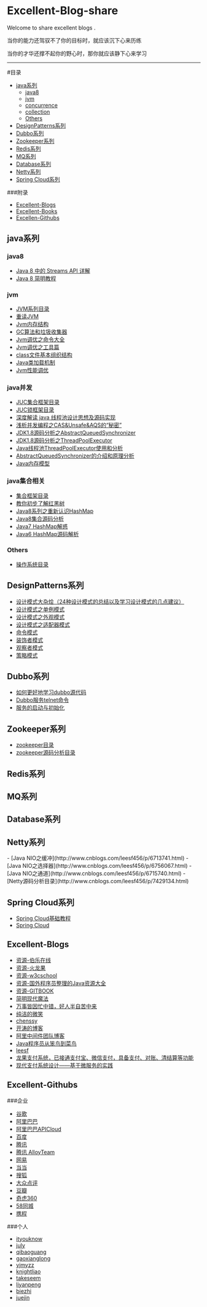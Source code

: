 # Excellent-Blog-share
Welcome to share excellent blogs .

当你的能力还驾驭不了你的目标时，就应该沉下心来历练

当你的才华还撑不起你的野心时，那你就应该静下心来学习



***
#目录

* [java系列](#java)
	* [java8](#java-java8)
	* [jvm](#java-jvm)
	* [concurrence](#java-concurrence)
	* [collection](#java-collection)
	* [Others](#java-others)
* [DesignPatterns系列](#DesignPatterns)
* [Dubbo系列](#dubbo)
* [Zookeeper系列](#zookeeper)
* [Redis系列](#redis)
* [MQ系列](#mq)
* [Database系列](#database)
* [Netty系列](#netty)
* [Spring Cloud系列](#spring-cloud)


###附录
* [Excellent-Blogs](#excellent-blogs)
* [Excellent-Books](#excellent-books)
* [Excellen-Githubs](#excellent-githubs)



















<h2 id="java">java系列</h2>
<h3 id="java-java8">java8</h3>

- [Java 8 中的 Streams API 详解](https://www.ibm.com/developerworks/cn/java/j-lo-java8streamapi/)
- [Java 8 简明教程](https://github.com/biezhi/java-bible/blob/master/java8/java8-guide.md)

<h3 id="java-jvm">jvm</h3>

- [JVM系列目录](http://www.cnblogs.com/leesf456/p/5338951.html)
- [重读JVM](https://juejin.im/post/59ad4cd56fb9a02477075780?utm_medium=weixinqun&utm_source=be)
- [Jvm内存结构](http://www.cnblogs.com/ityouknow/p/5610232.html)
- [GC算法和垃圾收集器](http://www.cnblogs.com/ityouknow/p/5614961.html)
- [Jvm调优之命令大全](http://www.cnblogs.com/ityouknow/p/5714703.html)
- [Jvm调优之工具篇](http://www.cnblogs.com/ityouknow/p/6437037.html)
- [class文件基本组织结构](http://blog.csdn.net/luanlouis/article/details/39892027)
- [Java类加载机制](http://www.cnblogs.com/ityouknow/p/5603287.html)
- [Jvm性能调优](http://mp.weixin.qq.com/s?__biz=MzAwNTQ4MTQ4NQ==&mid=2453559992&idx=1&sn=08a48401f425f434bd12c7bb4f0ac0ce&chksm=8cd10fdabba686cca7ba03055efdb9697a1252e8c74d4d9a09bc2a1176955ac798c8f0ec6017&mpshare=1&scene=1&srcid=0912Q2S5v6o3wgm377ybL1ma#rd)




<h3 id="java-concurrence">java并发</h3>

- [JUC集合框架目录](http://www.cnblogs.com/leesf456/p/5550043.html)
- [JUC锁框架目录](http://www.cnblogs.com/leesf456/p/5453091.html)
- [深度解读 java 线程池设计思想及源码实现](https://juejin.im/entry/59aeaafd51882538cb1ec2f8utm_medium=be&utm_source=weixinqun)
- [浅析并发编程之CAS&Unsafe&AQS的“秘密”](http://www.jianshu.com/p/54cc20a87502)
- [JDK1.8源码分析之AbstractQueuedSynchronizer](http://www.cnblogs.com/leesf456/p/5350186.html)
- [JDK1.8源码分析之ThreadPoolExecutor](http://www.cnblogs.com/leesf456/p/5585627.html)
- [Java线程池ThreadPoolExecutor使用和分析](http://www.cnblogs.com/trust-freedom/p/6594270.html)
- [AbstractQueuedSynchronizer的介绍和原理分析](http://ifeve.com/introduce-abstractqueuedsynchronizer/)
- [Java内存模型](http://www.cnblogs.com/BangQ/p/4045954.html)


<h3 id="java-collection">java集合相关</h3>

- [集合框架目录](http://www.cnblogs.com/leesf456/p/5345493.html)
- [教你初步了解红黑树](http://blog.csdn.net/v_july_v/article/details/6105630)
- [Java8系列之重新认识HashMap](http://www.importnew.com/20386.html)
- [Java8集合源码分析](http://www.cnblogs.com/leesf456/tag/%E9%9B%86%E5%90%88%E6%A1%86%E6%9E%B6/)
- [Java7 HashMap解惑](http://www.jianshu.com/p/a17b4717a721)
- [Java6 HashMap源码解析](http://www.jianshu.com/p/e6536af1018f)

<h3 id="java-others">Others</h3>

- [操作系统目录](http://www.cnblogs.com/leesf456/p/5628300.html)

<h2 id="DesignPatterns">DesignPatterns系列</h2>

- [设计模式大杂烩（24种设计模式的总结以及学习设计模式的几点建议）](http://www.cnblogs.com/zuoxiaolong/p/pattern26.html)
- [设计模式之单例模式](http://www.cnblogs.com/leesf456/p/5578337.html)
- [设计模式之外观模式](http://www.cnblogs.com/leesf456/p/5596710.html)
- [设计模式之适配器模式](http://www.cnblogs.com/leesf456/p/5596493.html)
- [命令模式](http://www.cnblogs.com/leesf456/p/5580137.html)
- [装饰者模式](http://www.cnblogs.com/leesf456/p/5557778.html)
- [观察者模式](http://www.cnblogs.com/leesf456/p/5550692.html)
- [策略模式](http://www.cnblogs.com/leesf456/p/5547565.html)





<h2 id="dubbo">Dubbo系列</h2>

- [如何更好地学习dubbo源代码](http://aliapp.blog.51cto.com/8192229/1325655)
- [Dubbo服务telnet命令](http://www.cnblogs.com/feiqihang/p/4387330.html)
- [服务的启动与初始化](http://www.cnblogs.com/syjkfind/p/5957510.html)


<h2 id="zookeeper">Zookeeper系列</h2>


- [zookeeper目录](http://www.cnblogs.com/leesf456/p/6239578.html)
- [zookeeper源码分析目录](http://www.cnblogs.com/leesf456/p/6518040.html)



<h2 id="redis">Redis系列</h2>
<h2 id="mq">MQ系列</h2>
<h2 id="database">Database系列</h2>
<h2 id="netty">Netty系列</h2>
- [Java NIO之缓冲](http://www.cnblogs.com/leesf456/p/6713741.html)
- [Java NIO之选择器](http://www.cnblogs.com/leesf456/p/6756067.html)
- [Java NIO之通道](http://www.cnblogs.com/leesf456/p/6715740.html)
- [Netty源码分析目录](http://www.cnblogs.com/leesf456/p/7429134.html)


<h2 id="spring-cloud">Spring Cloud系列</h2>

- [Spring Cloud基础教程](http://blog.didispace.com/Spring-Cloud%E5%9F%BA%E7%A1%80%E6%95%99%E7%A8%8B/)
- [Spring Cloud](http://blog.didispace.com/categories/Spring-Cloud/page/5/)


<h2 id="excellent-blogs">Excellent-Blogs</h2>

- [资源-伯乐在线](http://hao.jobbole.com/)
- [资源-火龙果](http://www.uml.org.cn/wenzhang/artindex.asp)
- [资源-w3cschool](https://www.w3cschool.cn/)
- [资源-国外程序员整理的Java资源大全](http://www.importnew.com/14429.html)
- [资源-GITBOOK](https://www.gitbook.com/@wizardforcel)
- [简明现代魔法](http://www.nowamagic.net/)
- [万事皆因忙中错，好人半自苦中来](http://www.cnblogs.com/ityouknow/category/437541.html)
- [纯洁的微笑](http://www.ityouknow.com/)
- [chenssy](http://blog.csdn.net/chenssy)
- [开涛的博客](http://jinnianshilongnian.iteye.com/blog/1752171)
- [阿里中间件团队博客](http://jm.taobao.org/)
- [Java程序员从笨鸟到菜鸟](http://blog.csdn.net/csh624366188/article/category/1096527)
- [leesf](http://www.cnblogs.com/leesf456/)
- [龙果支付系统，已接通支付宝、微信支付，具备支付、对账、清结算等功能](https://gitee.com/roncoocom/roncoo-pay)
- [现代支付系统设计——基于微服务的实践](http://blog.lixf.cn/)




<h2 id="excellent-githubs">Excellent-Githubs</h2>
###企业

- [谷歌](https://github.com/google)
- [阿里巴巴](https://github.com/alibaba)
- [阿里巴巴APICloud ](https://github.com/apicloudcom)
- [百度](https://github.com/baidufe)
- [腾讯](http://code.tencent.com/)
- [腾讯 AlloyTeam](https://github.com/AlloyTeam)
- [网易](https://github.com/netease)
- [当当](https://github.com/dangdangdotcom)
- [搜狐](https://github.com/adyliu/jafka)
- [大众点评](https://github.com/dianping)
- [豆瓣](https://github.com/douban)
- [奇虎360](https://github.com/Qihoo360)
- [58同城](https://github.com/58code)
- [携程](https://github.com/ctripcorp)


###个人

- [ityouknow](https://github.com/ityouknow)
- [july](https://github.com/julycoding/The-Art-Of-Programming-By-July)
- [qibaoguang](https://github.com/qibaoguang/Study-Step-by-Step)
- [gaoxianglong](https://github.com/gaoxianglong)
- [yjmyzz](https://github.com/yjmyzz)
- [knightliao](https://github.com/knightliao)
- [takeseem](https://github.com/takeseem)
- [liyanpeng](https://github.com/robertleepeak)
- [biezhi](https://github.com/biezhi)
- [juejin](https://juejin.im/repos?since=monthly)
